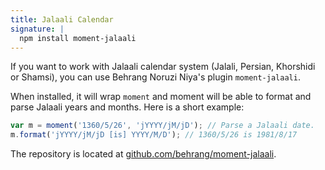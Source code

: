 ```yaml
---
title: Jalaali Calendar
signature: |
  npm install moment-jalaali
---
```



If you want to work with Jalaali calendar system (Jalali, Persian, Khorshidi or Shamsi), you can use Behrang Noruzi Niya's plugin `moment-jalaali`.

When installed, it will wrap `moment` and moment will be able to format and parse Jalaali years and months. Here is a short example:

```js
var m = moment('1360/5/26', 'jYYYY/jM/jD'); // Parse a Jalaali date.
m.format('jYYYY/jM/jD [is] YYYY/M/D'); // 1360/5/26 is 1981/8/17
```

The repository is located at [github.com/behrang/moment-jalaali](https://github.com/behrang/moment-jalaali).
